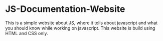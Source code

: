 # JS-Documentation-Website
This is a simple website about JS, where it tells about javascript and what you should know while working on javascript. 
This website is build using HTML and CSS only.

